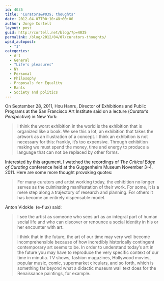 ```yaml
---
id: 4035
title: 'Curators&#039; thoughts'
date: 2012-04-07T00:10:48+00:00
author: Jorge Cortell
layout: post
guid: http://cortell.net/blog/?p=4035
permalink: /blog/2012/04/07/curators-thoughts/
wpsd_autopost:
  - "1"
categories:
  - Art
  - General
  - "Life's pleasures"
  - NY
  - Personal
  - Philosophy
  - Proposals for Equality
  - Rants
  - Society and politics
---
```

On September 28, 2011, Hou Hanru, Director of Exhibitions and Public Programs at the San Francisco Art Institute said on a lecture (_Curator&#8217;s Perspective_) in New York:

> I think the worst exhibition in the world is the exhibition that is organized like a book. We see this a lot, an exhibition that takes the artwork as an illustration of a concept. I think an exhibition is not necessary for this: frankly, it&#8217;s too expensive. Through exhibition making we must spend the money, time and energy to produce a language that can not be replaced by other forms.

Interested by this argument, I watched the recordings of _The Critical Edge of Curating_ conference held at the Guggenheim Museum November 3-4, 2011. Here are some more thought provoking quotes:

> For many curators and artist working today, the exhibition no longer serves as the culminating manifestation of their work. For some, it is a mere step along a trajectory of research and planning. For others it has become an entirely dispensable model.

Anton Vidokle  (e-flux) said:

> I see the artist as someone who sees art as an integral part of human social life and who can discover or renounce a social identity in his or her encounter with art.
> 
> I think that in the future, the art of our time may very well become incomprehensible because of how incredibly historically contingent contemporary art seems to be. In order to understand today&#8217;s art in the future you may have to reproduce the very specific context of our time in minutia. TV shows, fashion magazines, Hollywood movies, popular music, comic, supermarket circulars, and so forth, which is something far beyond what a didactic museum wall text does for the Renaissance paintings, for example.